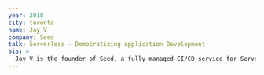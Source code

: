 ```yaml
---
year: 2018
city: toronto
name: Jay V
company: Seed
talk: Serverless - Democratizing Application Development 
bio: >
  Jay V is the founder of Seed, a fully-managed CI/CD service for Serverless. He is also the author of Serverless Stack, the most popular guide to building full-stack Serverless applications.
---
```

